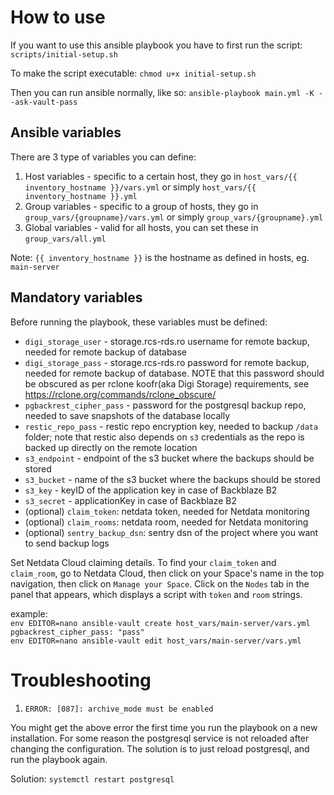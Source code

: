# How to use

If you want to use this ansible playbook you have to first run the script: `scripts/initial-setup.sh`

To make the script executable:
`chmod u+x initial-setup.sh`

Then you can run ansible normally, like so:
`ansible-playbook main.yml -K --ask-vault-pass`

## Ansible variables

There are 3 type of variables you can define:

1. Host variables - specific to a certain host, they go in 
`host_vars/{{ inventory_hostname }}/vars.yml` or simply `host_vars/{{ inventory_hostname }}.yml`
2. Group variables - specific to a group of hosts, they go in 
`group_vars/{groupname}/vars.yml` or simply `group_vars/{groupname}.yml`
3. Global variables - valid for all hosts, you can set these in `group_vars/all.yml`

Note: `{{ inventory_hostname }}` is the hostname as defined in hosts, eg. `main-server`

## Mandatory variables

Before running the playbook, these variables must be defined:

- `digi_storage_user` - storage.rcs-rds.ro username for remote backup, needed for remote backup of database
- `digi_storage_pass` - storage.rcs-rds.ro password for remote backup, needed for remote backup of database.
NOTE that this password should be obscured as per rclone koofr(aka Digi Storage) requirements, see https://rclone.org/commands/rclone_obscure/
- `pgbackrest_cipher_pass` - password for the postgresql backup repo, needed to save snapshots of the database locally
- `restic_repo_pass` - restic repo encryption key, needed to backup `/data` folder; note that 
restic also depends on `s3` credentials as the repo is backed up directly on the remote location
- `s3_endpoint` - endpoint of the s3 bucket where the backups should be stored
- `s3_bucket` - name of the s3 bucket where the backups should be stored
- `s3_key` - keyID of the application key in case of Backblaze B2
- `s3_secret` - applicationKey in case of Backblaze B2
- (optional) `claim_token`: netdata token, needed for Netdata monitoring
- (optional) `claim_rooms`: netdata room, needed for Netdata monitoring
- (optional) `sentry_backup_dsn`: sentry dsn of the project where you want to send backup logs

Set Netdata Cloud claiming details. To find your `claim_token` and
`claim_room`, go to Netdata Cloud, then click on your Space's name in the top
navigation, then click on `Manage your Space`. Click on the `Nodes` tab in the
panel that appears, which displays a script with `token` and `room` strings.

example: <br>
`env EDITOR=nano ansible-vault create host_vars/main-server/vars.yml` <br>
`pgbackrest_cipher_pass: "pass"` <br>
`env EDITOR=nano ansible-vault edit host_vars/main-server/vars.yml` <br>

# Troubleshooting

1. `ERROR: [087]: archive_mode must be enabled`

You might get the above error the first time you run the playbook on a new installation. For some reason the postgresql service is not reloaded after changing the configuration. The solution is to just reload postgresql, and run the playbook again.

Solution: `systemctl restart postgresql`